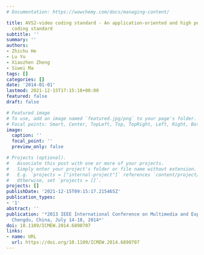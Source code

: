 ```yaml
---
# Documentation: https://wowchemy.com/docs/managing-content/

title: AVS2-video coding standard - An application-oriented and high perforamce video
  coding standard
subtitle: ''
summary: ''
authors:
- Zhichu He
- Lu Yu
- Xiaozhen Zheng
- Siwei Ma
tags: []
categories: []
date: '2014-01-01'
lastmod: 2021-12-15T17:15:18+08:00
featured: false
draft: false

# Featured image
# To use, add an image named `featured.jpg/png` to your page's folder.
# Focal points: Smart, Center, TopLeft, Top, TopRight, Left, Right, BottomLeft, Bottom, BottomRight.
image:
  caption: ''
  focal_point: ''
  preview_only: false

# Projects (optional).
#   Associate this post with one or more of your projects.
#   Simply enter your project's folder or file name without extension.
#   E.g. `projects = ["internal-project"]` references `content/project/deep-learning/index.md`.
#   Otherwise, set `projects = []`.
projects: []
publishDate: '2021-12-15T09:15:17.215465Z'
publication_types:
- '1'
abstract: ''
publication: '*2013 IEEE International Conference on Multimedia and Expo Workshops,
  Chengdu, China, July 14-18, 2014*'
doi: 10.1109/ICMEW.2014.6890707
links:
- name: URL
  url: https://doi.org/10.1109/ICMEW.2014.6890707
---
```

